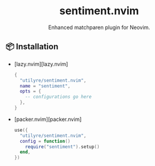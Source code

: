 <div align="center">

# sentiment.nvim

Enhanced matchparen plugin for Neovim.

</div>

## 📦 Installation

- [lazy.nvim][lazy.nvim]

  ```lua
  {
    "utilyre/sentiment.nvim",
    name = "sentiment",
    opts = {
      -- configurations go here
    },
  }
  ```

- [packer.nvim][packer.nvim]

  ```lua
  use({
    "utilyre/sentiment.nvim",
    config = function()
      require("sentiment").setup()
    end,
  })
  ```
